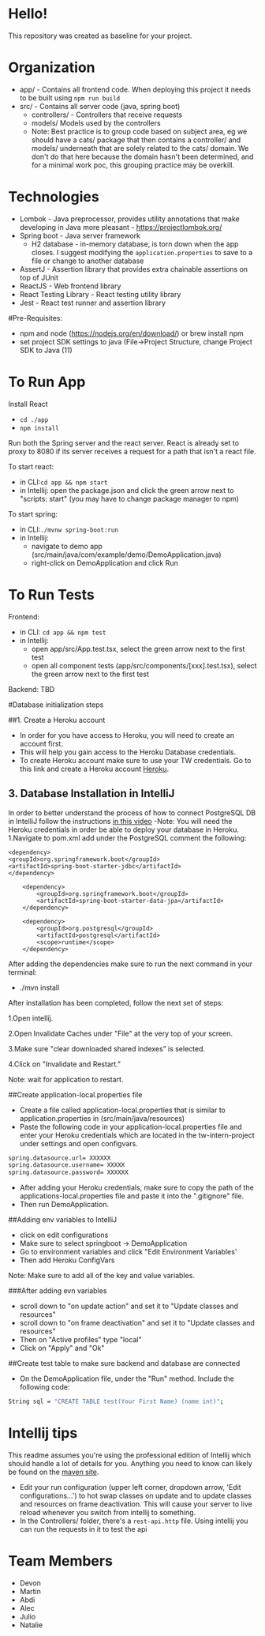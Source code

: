 # Hello!

This repository was created as baseline for your project.

# Organization
- app/ - Contains all frontend code. When deploying this project it needs to be built using `npm run build`
- src/ - Contains all server code (java, spring boot)
  - controllers/ - Controllers that receive requests
  - models/ Models used by the controllers
  - Note: Best practice is to group code based on subject area, eg we should have a cats/ package that then contains
  a controller/ and models/ underneath that are solely related to the cats/ domain. We don't do that here because the domain 
  hasn't been determined, and for a minimal work poc, this grouping practice may be overkill.

# Technologies
- Lombok - Java preprocessor, provides utility annotations that make developing in Java more pleasant  -
https://projectlombok.org/
- Spring boot - Java server framework
  - H2 database - in-memory database, is torn down when the app closes. I suggest modifying the `application.properties` to save to a file or change to another database
- AssertJ - Assertion library that provides extra chainable assertions on top of JUnit
- ReactJS - Web frontend library
- React Testing Library - React testing utility library 
- Jest - React test runner and assertion library

#Pre-Requisites:
- npm and node (https://nodejs.org/en/download/) or brew install npm
- set project SDK settings to java (File->Project Structure, change Project SDK to Java (11)

# To Run App
Install React
- `cd ./app`
- `npm install`

Run both the Spring server and the react server. React is already set to proxy to 8080 if its server
receives a request for a path that isn't a react file. 

To start react: 
  - in CLI:`cd app && npm start`
  - in Intellij: open the package.json and click the green arrow next to "scripts: start" 
(you may have to change package manager to npm)

To start spring: 
- in CLI:`./mvnw spring-boot:run`
- in Intellij: 
  - navigate to demo app (src/main/java/com/example/demo/DemoApplication.java)
  - right-click on DemoApplication and click Run
  
# To Run Tests
Frontend: 
- in CLI: `cd app && npm test`
- in Intellij:
  - open app/src/App.test.tsx, select the green arrow next to the first test
  - open all component tests (app/src/components/[xxx].test.tsx), select the green arrow next to the first test

Backend:
TBD


#Database initialization steps

##1. Create a Heroku account
- In order for you have access to Heroku, you will need to create an account first.
- This will help you gain access to the Heroku Database credentials.
- To create Heroku account make sure to use your TW credentials. Go to this link and create a Heroku account [Heroku](https://id.heroku.com/login).

## 3. Database Installation in IntelliJ
In order to better understand the process of how to connect PostgreSQL DB in IntelliJ
follow the instructions [in this video](https://www.youtube.com/watch?v=D-WoteCPi14&t=211s)
-Note: You will need the Heroku credentials in order be able to deploy your database in Heroku.
1.Navigate to pom.xml add under the PostgreSQL comment the following:

    <dependency>
    <groupId>org.springframework.boot</groupId>
    <artifactId>spring-boot-starter-jdbc</artifactId>
    </dependency>

        <dependency>
            <groupId>org.springframework.boot</groupId>
            <artifactId>spring-boot-starter-data-jpa</artifactId>
        </dependency>

        <dependency>
            <groupId>org.postgresql</groupId>
            <artifactId>postgresql</artifactId>
            <scope>runtime</scope>
        </dependency>

After adding the dependencies make sure to run the next command in your terminal:
- ./mvn install

After installation has been completed, follow the next set of steps:

1.Open intellij.

2.Open Invalidate Caches under "File" at the very top of your screen.

3.Make sure "clear downloaded shared indexes” is selected.

4.Click on "Invalidate and Restart."

Note: wait for application to restart.

##Create application-local.properties file
- Create a file called application-local.properties that is similar to application.properties in (src/main/java/resources)
- Paste the following code in your application-local.properties file and enter your Heroku credentials which are located in the tw-intern-project under settings and open configvars.
```bash
spring.datasource.url= XXXXXX
spring.datasource.username= XXXXX
spring.datasource.password= XXXXXX
```

- After adding your Heroku credentials, make sure to copy the path of the applications-local.properties file
and paste it into the ".gitignore" file.
- Then run DemoApplication.

##Adding env variables to IntelliJ
- click on edit configurations
- Make sure to select springboot -> DemoApplication
- Go to environment variables and click "Edit Environment Variables'
- Then add Heroku ConfigVars

Note: Make sure to add all of the key and value variables.

###After adding evn variables
- scroll down to "on update action" and set it to "Update classes and resources"
- scroll down to "on frame deactivation" and set it to "Update classes and resources"
- Then on "Active profiles" type "local"
- Click on "Apply" and "Ok"

##Create test table to make sure backend and database are connected
- On the DemoApplication file, under the "Run" method. Include the following code:
```bash
String sql = "CREATE TABLE test(Your First Name) (name int)";
```  
# Intellij tips
This readme assumes you're using the professional edition of Intellij which should handle a lot of details for you.
Anything you need to know  can likely be found on the [maven site](https://maven.apache.org/guides/getting-started/maven-in-five-minutes.html).

- Edit your run configuration (upper left corner, dropdown arrow, 'Edit configurations...') to hot swap classes on update
  and to update classes and resources on frame deactivation. This will cause your server to live reload whenever you switch
  from intellij to something.
- In the Controllers/ folder, there's a `rest-api.http` file. Using intellij you can run the requests in it to test the api

# Team Members
- Devon
- Martin
- Abdi 
- Alec
- Julio
- Natalie